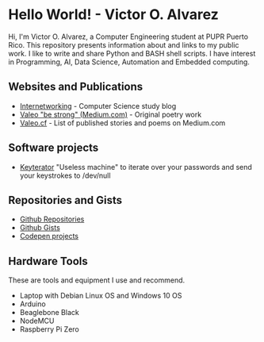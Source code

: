 # Hello World! - Victor O. Alvarez
Hi, I'm Victor O. Alvarez, a Computer Engineering student at PUPR Puerto Rico. This repository presents information about and links to my public work. I like to write and share Python and BASH shell scripts. I have interest in Programming, AI, Data Science, Automation and Embedded computing.

## Websites and Publications
- [Internetworking](https://internetworking.substack.com/) - Computer Science study blog
- [Valeo "be strong" (Medium.com)](https://medium.com/valeo-be-strong) - Original poetry work
- [Valeo.cf](http://valeo.cf) - List of published stories and poems on Medium.com
## Software projects
- [Keyterator](https://github.com/victoroalvarez/keyterator) "Useless machine" to iterate over your passwords and send your keystrokes to /dev/null

## Repositories and Gists
- [Github Repositories](https://github.com/victoroalvarez?tab=repositories)
- [Github Gists](https://gist.github.com/victoroalvarez)
- [Codepen projects](https://codepen.io/victoroalvarez)

## Hardware Tools
These are tools and equipment I use and recommend.
- Laptop with Debian Linux OS and Windows 10 OS
- Arduino
- Beaglebone Black
- NodeMCU
- Raspberry Pi Zero
